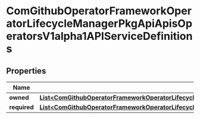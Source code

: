 
# ComGithubOperatorFrameworkOperatorLifecycleManagerPkgApiApisOperatorsV1alpha1APIServiceDefinitions

## Properties
Name | Type | Description | Notes
------------ | ------------- | ------------- | -------------
**owned** | [**List&lt;ComGithubOperatorFrameworkOperatorLifecycleManagerPkgApiApisOperatorsV1alpha1APIServiceDescription&gt;**](ComGithubOperatorFrameworkOperatorLifecycleManagerPkgApiApisOperatorsV1alpha1APIServiceDescription.md) |  |  [optional]
**required** | [**List&lt;ComGithubOperatorFrameworkOperatorLifecycleManagerPkgApiApisOperatorsV1alpha1APIServiceDescription&gt;**](ComGithubOperatorFrameworkOperatorLifecycleManagerPkgApiApisOperatorsV1alpha1APIServiceDescription.md) |  |  [optional]



